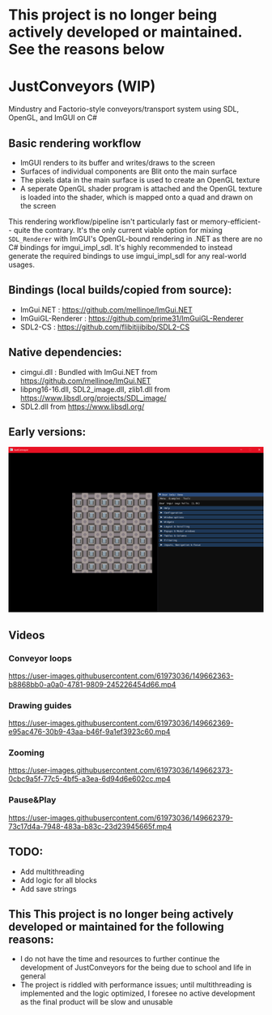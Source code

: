 # This project is no longer being actively developed or maintained. See the reasons below

# JustConveyors (WIP)
Mindustry and Factorio-style conveyors/transport system using SDL, OpenGL, and ImGUI on C#

## Basic rendering workflow
- ImGUI renders to its buffer and writes/draws to the screen
- Surfaces of individual components are Blit onto the main surface
- The pixels data in the main surface is used to create an OpenGL texture
- A seperate OpenGL shader program is attached and the OpenGL texture is loaded into the shader, which is mapped onto a quad and drawn on the screen

This rendering workflow/pipeline isn't particularly fast or memory-efficient-- quite the contrary. It's the only current viable option for mixing `SDL_Renderer` with ImGUI's OpenGL-bound rendering in .NET as there are no C# bindings for imgui_impl_sdl. 
It's highly recommended to instead generate the required bindings to use imgui_impl_sdl for any real-world usages.

## Bindings (local builds/copied from source):
- ImGui.NET : https://github.com/mellinoe/ImGui.NET
- ImGuiGL-Renderer : https://github.com/prime31/ImGuiGL-Renderer
- SDL2-CS : https://github.com/flibitijibibo/SDL2-CS

## Native dependencies:
- cimgui.dll : Bundled with ImGui.NET from https://github.com/mellinoe/ImGui.NET
- libpng16-16.dll, SDL2_image.dll, zlib1.dll from https://www.libsdl.org/projects/SDL_image/
- SDL2.dll from https://www.libsdl.org/

## Early versions:
![Testing screenshot](https://raw.githubusercontent.com/rossiyareich/JustConveyors/master/.github/images/screenshot0.png "Early render test")

## Videos

### Conveyor loops
https://user-images.githubusercontent.com/61973036/149662363-b8868bb0-a0a0-4781-9809-245226454d66.mp4

### Drawing guides
https://user-images.githubusercontent.com/61973036/149662369-e95ac476-30b9-43aa-b46f-9a1ef3923c60.mp4

### Zooming
https://user-images.githubusercontent.com/61973036/149662373-0cbc9a5f-77c5-4bf5-a3ea-6d94d6e602cc.mp4

### Pause&Play
https://user-images.githubusercontent.com/61973036/149662379-73c17d4a-7948-483a-b83c-23d23945665f.mp4

## TODO:
- Add multithreading
- Add logic for all blocks
- Add save strings

## This This project is no longer being actively developed or maintained for the following reasons:
- I do not have the time and resources to further continue the development of JustConveyors for the being due to school and life in general
- The project is riddled with performance issues; until multithreading is implemented and the logic optimized, I foresee no active development as the final product will be slow and unusable
